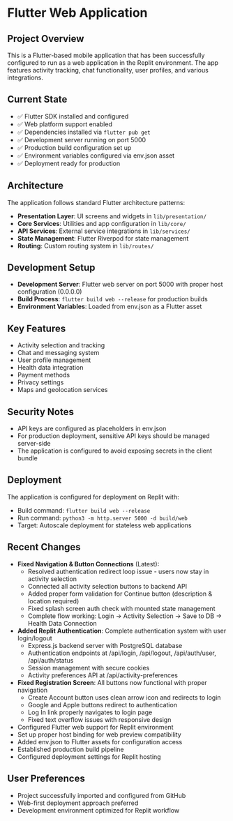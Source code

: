 # Flutter Web Application

## Project Overview
This is a Flutter-based mobile application that has been successfully configured to run as a web application in the Replit environment. The app features activity tracking, chat functionality, user profiles, and various integrations.

## Current State
- ✅ Flutter SDK installed and configured
- ✅ Web platform support enabled  
- ✅ Dependencies installed via `flutter pub get`
- ✅ Development server running on port 5000
- ✅ Production build configuration set up
- ✅ Environment variables configured via env.json asset
- ✅ Deployment ready for production

## Architecture
The application follows standard Flutter architecture patterns:

- **Presentation Layer**: UI screens and widgets in `lib/presentation/`
- **Core Services**: Utilities and app configuration in `lib/core/`
- **API Services**: External service integrations in `lib/services/`
- **State Management**: Flutter Riverpod for state management
- **Routing**: Custom routing system in `lib/routes/`

## Development Setup
- **Development Server**: Flutter web server on port 5000 with proper host configuration (0.0.0.0)
- **Build Process**: `flutter build web --release` for production builds
- **Environment Variables**: Loaded from env.json as a Flutter asset

## Key Features
- Activity selection and tracking
- Chat and messaging system
- User profile management
- Health data integration
- Payment methods
- Privacy settings
- Maps and geolocation services

## Security Notes
- API keys are configured as placeholders in env.json
- For production deployment, sensitive API keys should be managed server-side
- The application is configured to avoid exposing secrets in the client bundle

## Deployment
The application is configured for deployment on Replit with:
- Build command: `flutter build web --release`
- Run command: `python3 -m http.server 5000 -d build/web`
- Target: Autoscale deployment for stateless web applications

## Recent Changes
- **Fixed Navigation & Button Connections** (Latest):
  - Resolved authentication redirect loop issue - users now stay in activity selection
  - Connected all activity selection buttons to backend API
  - Added proper form validation for Continue button (description & location required)
  - Fixed splash screen auth check with mounted state management
  - Complete flow working: Login → Activity Selection → Save to DB → Health Data Connection
- **Added Replit Authentication**: Complete authentication system with user login/logout
  - Express.js backend server with PostgreSQL database
  - Authentication endpoints at /api/login, /api/logout, /api/auth/user, /api/auth/status
  - Session management with secure cookies
  - Activity preferences API at /api/activity-preferences
- **Fixed Registration Screen**: All buttons now functional with proper navigation
  - Create Account button uses clean arrow icon and redirects to login
  - Google and Apple buttons redirect to authentication 
  - Log In link properly navigates to login page
  - Fixed text overflow issues with responsive design
- Configured Flutter web support for Replit environment
- Set up proper host binding for web preview compatibility
- Added env.json to Flutter assets for configuration access
- Established production build pipeline
- Configured deployment settings for Replit hosting

## User Preferences
- Project successfully imported and configured from GitHub
- Web-first deployment approach preferred
- Development environment optimized for Replit workflow
